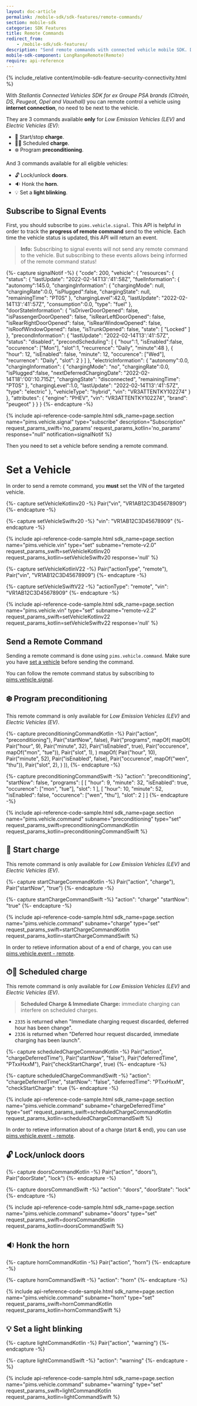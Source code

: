 ```yaml
---
layout: doc-article
permalink: /mobile-sdk/sdk-features/remote-commands/
section: mobile-sdk
categorie: SDK Features
title: Remote Commands
redirect_from:
    - /mobile-sdk/sdk-features/
description: "Send remote commands with connected vehicle mobile SDK. Doors, preconditionning, charge, lights blink, horn."
mobile-sdk-component: LongRangeRemote(Remote)
require: api-reference
---
```


{% include_relative content/mobile-sdk-feature-security-connectivity.html %}

With *Stellantis Connected Vehicles SDK for ex Groupe PSA brands (Citroën, DS, Peugeot, Opel and Vauxhall)* you can remote control a vehicle using **internet connection**, no need to be next to the vehicle.

They are 3 commands available **only** for *Low Emission Vehicles (LEV)* and *Electric Vehicles (EV)*:
- 🔌 Start/stop **charge**.
- 🔌⏰ Scheduled **charge**.
- ❄️ Program **preconditioning**.

And 3 commands available for all eligible vehicles:
- 🔓 Lock/unlock **doors**.
- 🔉 Honk the **horn**.
- 💡 Set a **light blinking**.

## Subscribe to Signal Events

First, you should subscribe to `pims.vehicle.signal`. This API is helpful in order to track the **progress of remote command** send to the vehicle. Each time the vehicle status is updated, this API will return an event.

> **Info:** Subscribing to signal events will not send any remote command to the vehicle. But subscribing to these events allows being informed of the remote command status!


{%- capture signalNotif -%}
  {
      "code": 200,
      "vehicle": {
        "resources": {
          "status": {
            "lastUpdate": "2022-02-14T13':'41':58Z",
            "fuelInformation": {
              "autonomy":145.0,
              "chargingInformation": {
                "chargingMode": null, "chargingRate":0.0, "isPlugged":false,
                "chargingState": null, "remainingTime": "PT0S" },
              "chargingLevel":42.0, "lastUpdate": "2022-02-14T13':'41':57Z",
              "consumption":0.0, "type": "fuel" },
            "doorStateInformation": {
              "isDriverDoorOpened": false, "isPassengerDoorOpened": false,
              "isRearLeftDoorOpened": false, "isRearRightDoorOpened": false,
              "isRearWindowOpened": false, "isRoofWindowOpened": false, "isTrunkOpened": false,
              "state": [ "Locked" ] },
            "precondInformation": {
              "lastUpdate": "2022-02-14T13':'41':57Z", "status": "disabled",
              "precondScheduling": [
                { "hour":1, "isEnabled":false, "occurence": ["Mon"],
                  "slot":1, "recurrence": "Daily", "minute":48 },
                { "hour": 12, "isEnabled": false, "minute": 12,
                  "occurence": ["Wed"], "recurrence": "Daily", "slot": 2 } ] },
            "electricInformation": { "autonomy":0.0,
              "chargingInformation": {
                "chargingMode": "no", "chargingRate":0.0, "isPlugged":false,
                "nextDeferredChargingDate": "2022-02-14T18':'00':10.715Z",
                "chargingState": "disconnected", "remainingTime": "PT0S" },
              "chargingLevel":1.0, "lastUpdate": "2022-02-14T13':'41':57Z", "type": "electric" },
            "vehicleType": "hybrid", "vin": "VR3ATTENTKY102274" } },
        "attributes": {
          "engine": "PHEV", "vin": "VR3ATTENTKY102274", "brand": "peugeot"
        }
      }
    }
{%- endcapture -%}

{% include api-reference-code-sample.html
sdk_name=page.section
  name="pims.vehicle.signal"
  type="subscribe"
  description="Subscription"
  request_params_swift='no_params'
  request_params_kotlin='no_params'
  response="null"
  notification=signalNotif
%}

Then you need to set a vehicle before sending a remote command.

# Set a Vehicle

In order to send a remote command, you **must** set the VIN of the targeted vehicle.

{%- capture setVehicleKotlinv20 -%}
  Pair("vin", "VR1AB12C3D45678909")
{%- endcapture -%}

{%- capture setVehicleSwiftv20 -%}
  "vin": "VR1AB12C3D45678909"
{%- endcapture -%}

{% include api-reference-code-sample.html
sdk_name=page.section
  name="pims.vehicle.vin"
  type="set"
  subname="remote-v2.0"
  request_params_swift=setVehicleKotlinv20
  request_params_kotlin=setVehicleSwiftv20
  response='null'
%}

{%- capture setVehicleKotlinV22 -%}
  Pair("actionType", "remote"),
  Pair("vin", "VR1AB12C3D45678909")
{%- endcapture -%}

{%- capture setVehicleSwiftV22 -%}
  "actionType": "remote",
  "vin": "VR1AB12C3D45678909"
{%- endcapture -%}

{% include api-reference-code-sample.html
sdk_name=page.section
  name="pims.vehicle.vin"
  type="set"
  subname="remote-v2.2"
  request_params_swift=setVehicleKotlinv22
  request_params_kotlin=setVehicleSwiftv22
  response='null'
%}

## Send a Remote Command

Sending a remote command is done using `pims.vehicle.command`. Make sure you have [set a vehicle](#set-a-vehicle) before sending the command.

You can follow the remote command status by subscribing to [pims.vehicle.signal](#subscribe-to-signal-events).

## ❄️ Program preconditioning

This remote command is only available for *Low Emission Vehicles (LEV)* and *Electric Vehicles (EV)*.

{%- capture preconditioningCommandKotlin -%}
  Pair("action", "preconditioning"),
  Pair("startNow", false),
  Pair("programs", mapOf(
    mapOf(
      Pair("hour", 9),
      Pair("minute", 32),
      Pair("isEnabled", true),
      Pair("occurence", mapOf("mon", "tue")),
      Pair("slot", 1),
    )
    mapOf(
      Pair("hour", 10),
      Pair("minute", 52),
      Pair("isEnabled", false),
      Pair("occurence", mapOf("wen", "thu")),
      Pair("slot", 2),
    )
  )),
{%- endcapture -%}

{%- capture preconditioningCommandSwift -%}
  "action": "preconditioning",
  "startNow": false,
  "programs": [
    [
      "hour": 9,
      "minute": 32,
      "isEnabled": true,
      "occurence": ["mon", "tue"],
      "slot": 1
    ],
    [
      "hour": 10,
      "minute": 52,
      "isEnabled": false,
      "occurence": ["wen", "thu"],
      "slot": 2
    ]
  ]
{%- endcapture -%}

{% include api-reference-code-sample.html
sdk_name=page.section
  name="pims.vehicle.command"
  subname="preconditioning"
  type="set"
  request_params_swift=preconditioningCommandKotlin
  request_params_kotlin=preconditioningCommandSwift
%}

## 🔌 Start charge

This remote command is only available for *Low Emission Vehicles (LEV)* and *Electric Vehicles (EV)*.

{%- capture startChargeCommandKotlin -%}
  Pair("action", "charge"),
  Pair("startNow", "true")
{%- endcapture -%}

{%- capture startChargeCommandSwift -%}
  "action": "charge"
  "startNow": "true"
{%- endcapture -%}

{% include api-reference-code-sample.html
sdk_name=page.section
  name="pims.vehicle.command"
  subname="charge"
  type="set"
  request_params_swift=startChargeCommandKotlin
  request_params_kotlin=startChargeCommandSwift
%}

In order to retieve information about of a end of charge, you can use [pims.vehicle.event - remote]({{site.baseurl}}/mobile-sdk/sdk-features/vehicle-status/#-remote-charge-events).

## ⏱🔌 Scheduled charge

This remote command is only available for *Low Emission Vehicles (LEV)* and *Electric Vehicles (EV)*.

> **Scheduled Charge & Immediate Charge:** immediate charging can interfere on scheduled charges.
- `2335` is returned when "Immediate charging request discarded, deferred hour has been change".
- `2336` is returned when "Deferred hour request discarded, immediate charging has been launch".

{%- capture scheduledChargeCommandKotlin -%}
  Pair("action", "chargeDeferredTime"),
  Pair("startNow", "false"),
  Pair("deferredTime", "PTxxHxxM"),
  Pair("checkStartCharge", true)
{%- endcapture -%}

{%- capture scheduledChargeCommandSwift -%}
  "action": "chargeDeferredTime",
  "startNow": "false",
  "deferredTime": "PTxxHxxM",
  "checkStartCharge": true
{%- endcapture -%}

{% include api-reference-code-sample.html
sdk_name=page.section
  name="pims.vehicle.command"
  subname="chargeDeferredTime"
  type="set"
  request_params_swift=scheduledChargeCommandKotlin
  request_params_kotlin=scheduledChargeCommandSwift
%}

In order to retieve information about of a charge (start & end), you can use [pims.vehicle.event - remote]({{site.baseurl}}/mobile-sdk/sdk-features/vehicle-status/#-remote-charge-events).


## 🔓 Lock/unlock doors

{%- capture doorsCommandKotlin -%}
  Pair("action", "doors"),
  Pair("doorState", "lock")
{%- endcapture -%}

{%- capture doorsCommandSwift -%}
  "action": "doors",
  "doorState": "lock"
{%- endcapture -%}

{% include api-reference-code-sample.html
sdk_name=page.section
  name="pims.vehicle.command"
  subname="doors"
  type="set"
  request_params_swift=doorsCommandKotlin
  request_params_kotlin=doorsCommandSwift
%}

## 🔉 Honk the horn

{%- capture hornCommandKotlin -%}
  Pair("action", "horn")
{%- endcapture -%}

{%- capture hornCommandSwift -%}
  "action": "horn"
{%- endcapture -%}


{% include api-reference-code-sample.html
sdk_name=page.section
  name="pims.vehicle.command"
  subname="horn"
  type="set"
  request_params_swift=hornCommandKotlin
  request_params_kotlin=hornCommandSwift
%}

## 💡 Set a light blinking

{%- capture lightCommandKotlin -%}
  Pair("action", "warning")
{%- endcapture -%}

{%- capture lightCommandSwift -%}
  "action": "warning"
{%- endcapture -%}

{% include api-reference-code-sample.html
sdk_name=page.section
  name="pims.vehicle.command"
  subname="warning"
  type="set"
  request_params_swift=lightCommandKotlin
  request_params_kotlin=lightCommandSwift
%}